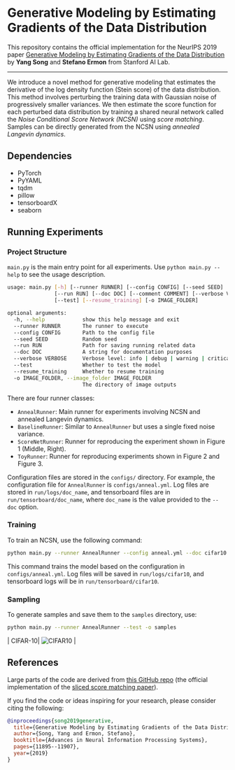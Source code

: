 # Generative Modeling by Estimating Gradients of the Data Distribution

This repository contains the official implementation for the NeurIPS 2019 paper [Generative Modeling by Estimating Gradients of the Data Distribution](https://arxiv.org/abs/1907.05600) by **Yang Song** and **Stefano Ermon** from Stanford AI Lab.

-------------------------------------------------------------------------------------

We introduce a novel method for generative modeling that estimates the derivative of the log density function (Stein score) of the data distribution. This method involves perturbing the training data with Gaussian noise of progressively smaller variances. We then estimate the score function for each perturbed data distribution by training a shared neural network called the _Noise Conditional Score Network (NCSN)_ using _score matching_. Samples can be directly generated from the NCSN using _annealed Langevin dynamics_.
## Dependencies

- PyTorch
- PyYAML
- tqdm
- pillow
- tensorboardX
- seaborn

## Running Experiments

### Project Structure

`main.py` is the main entry point for all experiments. Use `python main.py --help` to see the usage description.

```bash
usage: main.py [-h] [--runner RUNNER] [--config CONFIG] [--seed SEED]
               [--run RUN] [--doc DOC] [--comment COMMENT] [--verbose VERBOSE]
               [--test] [--resume_training] [-o IMAGE_FOLDER]

optional arguments:
  -h, --help            show this help message and exit
  --runner RUNNER       The runner to execute
  --config CONFIG       Path to the config file
  --seed SEED           Random seed
  --run RUN             Path for saving running related data
  --doc DOC             A string for documentation purposes
  --verbose VERBOSE     Verbose level: info | debug | warning | critical
  --test                Whether to test the model
  --resume_training     Whether to resume training
  -o IMAGE_FOLDER, --image_folder IMAGE_FOLDER
                        The directory of image outputs
```

There are four runner classes:

- `AnnealRunner`: Main runner for experiments involving NCSN and annealed Langevin dynamics.
- `BaselineRunner`: Similar to `AnnealRunner` but uses a single fixed noise variance.
- `ScoreNetRunner`: Runner for reproducing the experiment shown in Figure 1 (Middle, Right).
- `ToyRunner`: Runner for reproducing experiments shown in Figure 2 and Figure 3.

Configuration files are stored in the `configs/` directory. For example, the configuration file for `AnnealRunner` is `configs/anneal.yml`. Log files are stored in `run/logs/doc_name`, and tensorboard files are in `run/tensorboard/doc_name`, where `doc_name` is the value provided to the `--doc` option.

### Training

To train an NCSN, use the following command:

```bash
python main.py --runner AnnealRunner --config anneal.yml --doc cifar10
```

This command trains the model based on the configuration in `configs/anneal.yml`. Log files will be saved in `run/logs/cifar10`, and tensorboard logs will be in `run/tensorboard/cifar10`.

### Sampling

To generate samples and save them to the `samples` directory, use:

```bash
python main.py --runner AnnealRunner --test -o samples
```




| CIFAR-10| ![CIFAR10](assets/cifar10_large.gif) |



## References

Large parts of the code are derived from [this GitHub repo](https://github.com/ermongroup/sliced_score_matching) (the official implementation of the [sliced score matching paper](https://arxiv.org/abs/1905.07088)).

If you find the code or ideas inspiring for your research, please consider citing the following:

```bib
@inproceedings{song2019generative,
  title={Generative Modeling by Estimating Gradients of the Data Distribution},
  author={Song, Yang and Ermon, Stefano},
  booktitle={Advances in Neural Information Processing Systems},
  pages={11895--11907},
  year={2019}
}
```
